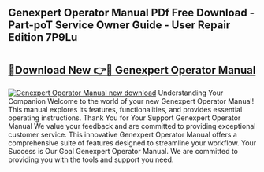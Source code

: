 ## Genexpert Operator Manual PDf Free Download - Part-poT Service Owner Guide - User Repair Edition 7P9Lu

# <h2><a href="http://bc26868.oget.top/?id=Genexpert+Operator+Manual">🔗Download New 👉🔴 Genexpert Operator Manual</a></h2>

[![Genexpert Operator Manual new download](https://i.imgur.com/5g1atiW.png)](http://bc26868.oget.top/?id=Genexpert+Operator+Manual)
Understanding Your Companion Welcome to the world of your new Genexpert Operator Manual! This manual explores its features, functionalities, and provides essential operating instructions. Thank You for Your Support Genexpert Operator Manual We value your feedback and are committed to providing exceptional customer service. This innovative Genexpert Operator Manual offers a comprehensive suite of features designed to streamline your workflow. Your Success is Our Goal Genexpert Operator Manual. We are committed to providing you with the tools and support you need.
